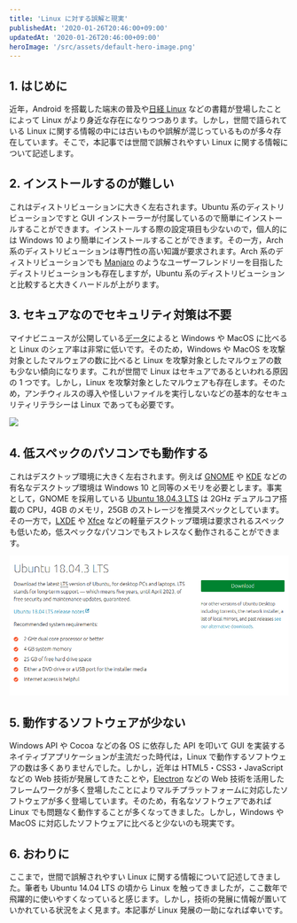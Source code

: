 ```yaml
---
title: 'Linux に対する誤解と現実'
publishedAt: '2020-01-26T20:46:00+09:00'
updatedAt: '2020-01-26T20:46:00+09:00'
heroImage: '/src/assets/default-hero-image.png'
---
```


## 1. はじめに

近年，Android を搭載した端末の普及や[日経 Linux](https://info.nikkeibp.co.jp/media/LIN/) などの書籍が登場したことによって Linux がより身近な存在になりつつあります。しかし，世間で語られている Linux に関する情報の中には古いものや誤解が混じっているものが多々存在しています。そこで，本記事では世間で誤解されやすい Linux に関する情報について記述します。

## 2. インストールするのが難しい

これはディストリビューションに大きく左右されます。Ubuntu 系のディストリビューションですと GUI インストーラーが付属しているので簡単にインストールすることができます。インストールする際の設定項目も少ないので，個人的には Windows 10 より簡単にインストールすることができます。その一方，Arch 系のディストリビューションは専門性の高い知識が要求されます。Arch 系のディストリビューションでも [Manjaro](https://manjaro.org/) のようなユーザーフレンドリーを目指したディストリビューションも存在しますが，Ubuntu 系のディストリビューションと比較すると大きくハードルが上がります。

## 3. セキュアなのでセキュリティ対策は不要

マイナビニュースが公開している[データ](https://news.mynavi.jp/article/20191001-902574/)によると Windows や MacOS に比べると Linux のシェア率は非常に低いです。そのため，Windows や MacOS を攻撃対象としたマルウェアの数に比べると Linux を攻撃対象としたマルウェアの数も少ない傾向になります。これが世間で Linux はセキュアであるといわれる原因の 1 つです。しかし，Linux を攻撃対象としたマルウェアも存在します。そのため，アンチウィルスの導入や怪しいファイルを実行しないなどの基本的なセキュリティリテラシーは Linux であっても必要です。

![](https://news.mynavi.jp/article/20191001-902574/images/001l.jpg)

## 4. 低スペックのパソコンでも動作する

これはデスクトップ環境に大きく左右されます。例えば [GNOME](https://www.gnome.org/) や [KDE](https://kde.org/) などの有名なデスクトップ環境は Windows 10 と同等のメモリを必要とします。事実として，GNOME を採用している [Ubuntu 18.04.3 LTS](https://ubuntu.com/download/desktop) は 2GHz デュアルコア搭載の CPU，4GB のメモリ，25GB のストレージを推奨スペックとしています。その一方で，[LXDE](https://lxde.org/) や [Xfce](http://www.xfce.org/) などの軽量デスクトップ環境は要求されるスペックも低いため，低スペックなパソコンでもストレスなく動作されることができます。

![](05c689a05928afcab376d007271220a6.png)

## 5. 動作するソフトウェアが少ない

Windows API や Cocoa などの各 OS に依存した API を叩いて GUI を実装するネイティブアプリケーションが主流だった時代は，Linux で動作するソフトウェアの数は多くありませんでした。しかし，近年は HTML5・CSS3・JavaScript などの Web 技術が発展してきたことや，[Electron](https://www.electronjs.org/) などの Web 技術を活用したフレームワークが多く登場したことによりマルチプラットフォームに対応したソフトウェアが多く登場しています。そのため，有名なソフトウェアであれば Linux でも問題なく動作することが多くなってきました。しかし，Windows や MacOS に対応したソフトウェアに比べると少ないのも現実です。

## 6. おわりに

ここまで，世間で誤解されやすい Linux に関する情報について記述してきました。筆者も Ubuntu 14.04 LTS の頃から Linux を触ってきましたが，ここ数年で飛躍的に使いやすくなっていると感じます。しかし，技術の発展に情報が置いていかれている状況をよく見ます。本記事が Linux 発展の一助になれば幸いです。
